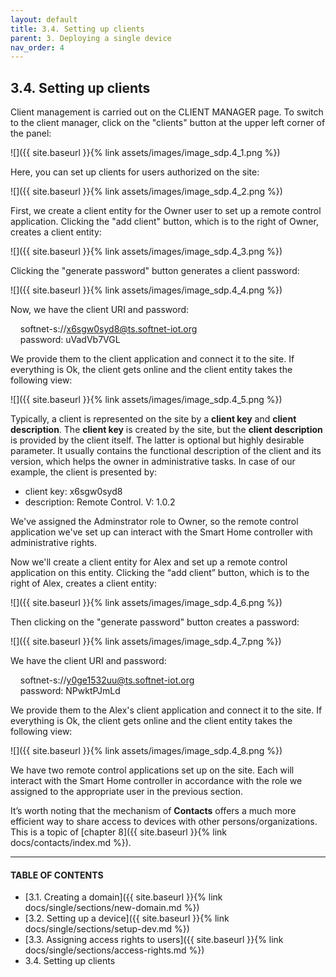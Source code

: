 ```yaml
---
layout: default
title: 3.4. Setting up clients
parent: 3. Deploying a single device
nav_order: 4
---
```


## 3.4. Setting up clients

Client management is carried out on the CLIENT MANAGER page. To switch to the client manager, click on the "clients" button at the upper left corner of the panel:

![]({{ site.baseurl }}{% link assets/images/image_sdp.4_1.png %})

Here, you can set up clients for users authorized on the site:

![]({{ site.baseurl }}{% link assets/images/image_sdp.4_2.png %})

First, we create a client entity for the Owner user to set up a remote control application. Clicking the "add client" button, which is to the right of Owner, creates a client entity:

![]({{ site.baseurl }}{% link assets/images/image_sdp.4_3.png %})

Clicking the "generate password" button generates a client password:

![]({{ site.baseurl }}{% link assets/images/image_sdp.4_4.png %})

Now, we have the client URI and password:  

&nbsp;&nbsp;&nbsp;&nbsp;softnet-s://x6sgw0syd8@ts.softnet-iot.org  
&nbsp;&nbsp;&nbsp;&nbsp;<span class="text-orange">password:</span> uVadVb7VGL  

We provide them to the client application and connect it to the site. If everything is Ok, the client gets online and the client entity takes the following view:

![]({{ site.baseurl }}{% link assets/images/image_sdp.4_5.png %})

Typically, a client is represented on the site by a **client key** and **client description**. The **client key** is created by the site, but the **client description** is provided by the client itself. The latter is optional but highly desirable parameter. It usually contains the functional description of the client and its version, which helps the owner in administrative tasks. In case of our example, the client is presented by:  
* <span class="text-caption">client key</span>: x6sgw0syd8
* <span class="text-caption">description</span>: Remote Control. V: 1.0.2

We've assigned the <span class="text-role">Adminstrator</span> role to Owner, so the remote control application we've set up can interact with the Smart Home controller with administrative rights.  

Now we'll create a client entity for Alex and set up a remote control application on this entity. Clicking the “add client” button, which is to the right of Alex, creates a client entity:

![]({{ site.baseurl }}{% link assets/images/image_sdp.4_6.png %})

Then clicking on the "generate password" button creates a password:

![]({{ site.baseurl }}{% link assets/images/image_sdp.4_7.png %})

We have the client URI and password:  

&nbsp;&nbsp;&nbsp;&nbsp;softnet-s://y0ge1532uu@ts.softnet-iot.org  
&nbsp;&nbsp;&nbsp;&nbsp;<span class="text-orange">password:</span> NPwktPJmLd  

We provide them to the Alex's client application and connect it to the site. If everything is Ok, the client gets online and the client entity takes the following view:

![]({{ site.baseurl }}{% link assets/images/image_sdp.4_8.png %})

We have two remote control applications set up on the site. Each will interact with the Smart Home controller in accordance with the role we assigned to the appropriate user in the previous section.  

It’s worth noting that the mechanism of **Contacts** offers a much more efficient way to share access to devices with other persons/organizations. This is a topic of [chapter 8]({{ site.baseurl }}{% link docs/contacts/index.md %}).

---
#### TABLE OF CONTENTS
* [3.1. Creating a domain]({{ site.baseurl }}{% link docs/single/sections/new-domain.md %})
* [3.2. Setting up a device]({{ site.baseurl }}{% link docs/single/sections/setup-dev.md %})
* [3.3. Assigning access rights to users]({{ site.baseurl }}{% link docs/single/sections/access-rights.md %})
* 3.4. Setting up clients
